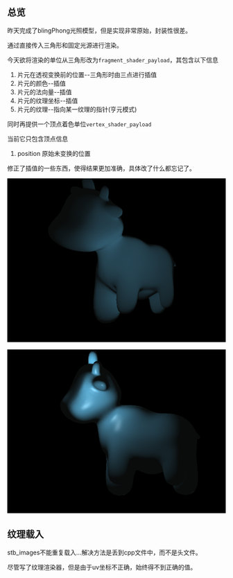 ## 总览

昨天完成了blingPhong光照模型，但是实现非常原始，封装性很差。

通过直接传入三角形和固定光源进行渲染。

今天欲将渲染的单位从三角形改为`fragment_shader_payload`，其包含以下信息

1. 片元在透视变换前的位置--三角形时由三点进行插值
2. 片元的颜色--插值
3. 片元的法向量--插值
4. 片元的纹理坐标--插值
5. 片元的纹理--指向某一纹理的指针(亨元模式)

同时再提供一个顶点着色单位`vertex_shader_payload`

当前它只包含顶点信息

1. position 原始未变换的位置

修正了插值的一些东西，使得结果更加准确，具体改了什么都忘记了。

![diffuse](diffuse.png)

![alla](phong.png)

## 纹理载入

stb_images不能重复载入...解决方法是丢到cpp文件中，而不是头文件。

尽管写了纹理渲染器，但是由于uv坐标不正确，始终得不到正确的值。